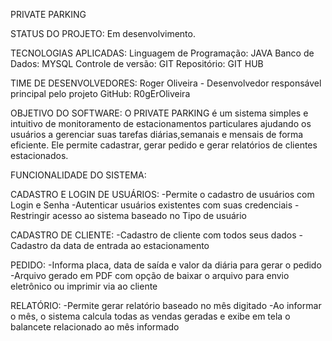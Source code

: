 PRIVATE PARKING 

STATUS DO PROJETO: 
Em desenvolvimento.

TECNOLOGIAS APLICADAS:
Linguagem de Programação: JAVA 
Banco de Dados: MYSQL
Controle de versão: GIT
Repositório: GIT HUB 

TIME DE DESENVOLVEDORES:
Roger Oliveira - Desenvolvedor responsável principal pelo projeto
GitHub: R0gErOliveira

OBJETIVO DO SOFTWARE:
O PRIVATE PARKING é um sistema simples e intuitivo de monitoramento de estacionamentos particulares ajudando os usuários a gerenciar suas tarefas diárias,semanais e mensais de forma eficiente. Ele permite cadastrar, gerar pedido e gerar relatórios 
de clientes estacionados. 

FUNCIONALIDADE DO SISTEMA:

CADASTRO E LOGIN DE USUÁRIOS:
-Permite o cadastro de usuários com Login e Senha 
-Autenticar usuários existentes com suas credenciais 
-Restringir acesso ao sistema baseado no Tipo de usuário

CADASTRO DE CLIENTE:
-Cadastro de cliente com todos seus dados
-Cadastro da data de entrada ao estacionamento 

PEDIDO:
-Informa placa, data de saída e valor da diária para gerar o pedido 
-Arquivo gerado em PDF com opção de baixar o arquivo para envio eletrônico ou imprimir via ao cliente 

RELATÓRIO:
-Permite gerar relatório baseado no mês digitado 
-Ao informar o mês, o sistema calcula todas as vendas geradas e exibe em tela o balancete relacionado ao mês informado 



